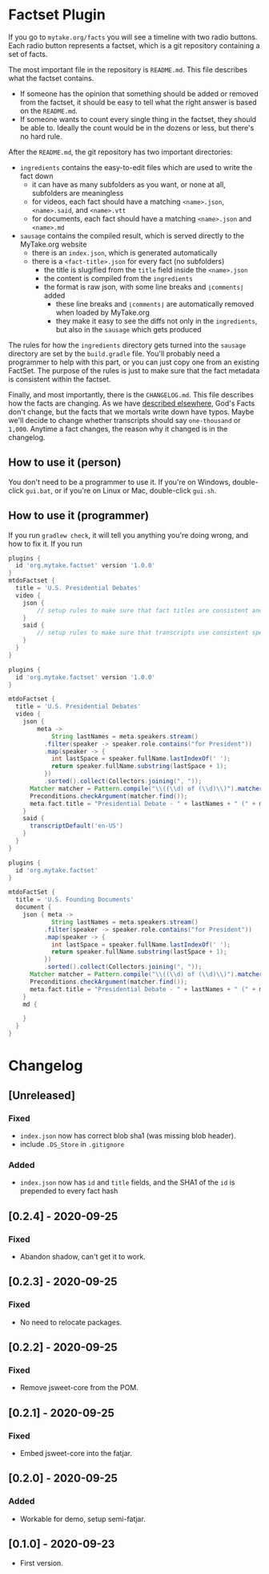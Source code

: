 # Factset Plugin

If you go to `mytake.org/facts` you will see a timeline with two radio buttons. Each radio button represents a factset, which is a git repository containing a set of facts.

The most important file in the repository is `README.md`. This file describes what the factset contains.

- If someone has the opinion that something should be added or removed from the factset, it should be easy to tell what the right answer is based on the `README.md`.
- If someone wants to count every single thing in the factset, they should be able to. Ideally the count would be in the dozens or less, but there's no hard rule.

After the `README.md`, the git repository has two important directories:

- `ingredients` contains the easy-to-edit files which are used to write the fact down
  - it can have as many subfolders as you want, or none at all, subfolders are meaningless
  - for videos, each fact should have a matching `<name>.json`, `<name>.said`, and `<name>.vtt`
  - for documents, each fact should have a matching `<name>.json` and `<name>.md`
- `sausage` contains the compiled result, which is served directly to the MyTake.org website
  - there is an `index.json`, which is generated automatically
  - there is a `<fact-title>.json` for every fact (no subfolders)
    - the title is slugified from the `title` field inside the `<name>.json`
    - the content is compiled from the `ingredients`
    - the format is raw json, with some line breaks and `⌊comments⌋` added
      - these line breaks and `⌊comments⌋` are automatically removed when loaded by MyTake.org
      - they make it easy to see the diffs not only in the `ingredients`, but also in the `sausage` which gets produced

The rules for how the `ingredients` directory gets turned into the `sausage` directory are set by the `build.gradle` file. You'll probably need a programmer to help with this part, or you can just copy one from an existing FactSet. The purpose of the rules is just to make sure that the fact metadata is consistent within the factset.

Finally, and most importantly, there is the `CHANGELOG.md`. This file describes how the facts are changing. As we have [described elsewhere](TODO), God's Facts don't change, but the facts that we mortals write down have typos. Maybe we'll decide to change whether transcripts should say `one-thousand` or `1,000`. Anytime a fact changes, the reason why it changed is in the changelog.

## How to use it (person)

You don't need to be a programmer to use it. If you're on Windows, double-click `gui.bat`, or if you're on Linux or Mac, double-click `gui.sh`.

## How to use it (programmer)

If you run `gradlew check`, it will tell you anything you're doing wrong, and how to fix it.  If you run

```gradle
plugins {
  id 'org.mytake.factset' version '1.0.0'
}
mtdoFactset {
  title = 'U.S. Presidential Debates'
  video {
    json {
        // setup rules to make sure that fact titles are consistent and typo free
    }
    said {
        // setup rules to make sure that transcripts use consistent spelling
    }
  }
}
```




```gradle
plugins {
  id 'org.mytake.factset' version '1.0.0'
}

mtdoFactset {
  title = 'U.S. Presidential Debates'
  video {
    json {
        meta ->
            String lastNames = meta.speakers.stream()
          .filter(speaker -> speaker.role.contains("for President"))
          .map(speaker -> {
            int lastSpace = speaker.fullName.lastIndexOf(' ');
            return speaker.fullName.substring(lastSpace + 1);
          })
          .sorted().collect(Collectors.joining(", "));
      Matcher matcher = Pattern.compile("\\((\\d) of (\\d)\\)").matcher(meta.fact.title);
      Preconditions.checkArgument(matcher.find());
      meta.fact.title = "Presidential Debate - " + lastNames + " (" + matcher.group(1) + " of " + matcher.group(2) + ")";
    }
    said {
      transcriptDefault('en-US')
    }
  }
}
```

```gradle
plugins {
  id 'org.mytake.factset'
}

mtdoFactSet {
  title = 'U.S. Founding Documents'
  document {
    json { meta ->
            String lastNames = meta.speakers.stream()
          .filter(speaker -> speaker.role.contains("for President"))
          .map(speaker -> {
            int lastSpace = speaker.fullName.lastIndexOf(' ');
            return speaker.fullName.substring(lastSpace + 1);
          })
          .sorted().collect(Collectors.joining(", "));
      Matcher matcher = Pattern.compile("\\((\\d) of (\\d)\\)").matcher(meta.fact.title);
      Preconditions.checkArgument(matcher.find());
      meta.fact.title = "Presidential Debate - " + lastNames + " (" + matcher.group(1) + " of " + matcher.group(2) + ")";
    }
    md {

    }
  }
}
```

# Changelog

## [Unreleased]
### Fixed
* `index.json` now has correct blob sha1 (was missing blob header).
* include `.DS_Store` in `.gitignore`
### Added
* `index.json` now has `id` and `title` fields, and the SHA1 of the `id` is prepended to every fact hash

## [0.2.4] - 2020-09-25
### Fixed
* Abandon shadow, can't get it to work.

## [0.2.3] - 2020-09-25
### Fixed
* No need to relocate packages.

## [0.2.2] - 2020-09-25
### Fixed
* Remove jsweet-core from the POM.

## [0.2.1] - 2020-09-25
### Fixed
* Embed jsweet-core into the fatjar.

## [0.2.0] - 2020-09-25
### Added
* Workable for demo, setup semi-fatjar.

## [0.1.0] - 2020-09-23
* First version.
